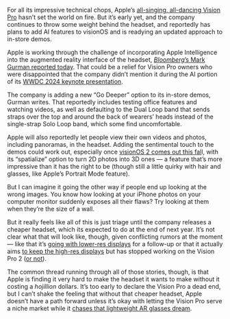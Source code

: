 For all its impressive technical chops, Apple’s [all-singing, all-dancing Vision Pro](/24054862/apple-vision-pro-review-vr-ar-headset-features-price) hasn’t set the world on fire. But it’s early yet, and the company continues to throw some weight behind the headset, and reportedly has plans to add AI features to visionOS and is readying an updated approach to in-store demos.

Apple is working through the challenge of incorporating Apple Intelligence into the augmented reality interface of the headset, [*Bloomberg*’s Mark Gurman reported today](https://www.bloomberg.com/news/newsletters/2024-06-30/apple-s-longer-lasting-devices-ios-19-and-apple-intelligence-on-the-vision-pro-ly1jnrw4?srnd=undefined). That could be a relief for Vision Pro owners who were disappointed that the company didn’t mention it during the AI portion of its [WWDC 2024 keynote presentation](/2024/6/10/24171999/apple-wwdc-2024-news-rumors-announcements-ios-18-ai).

The company is adding a new “Go Deeper” option to its in-store demos, Gurman writes. That reportedly includes testing office features and watching videos, as well as defaulting to the Dual Loop band that sends straps over the top and around the back of wearers’ heads instead of the single-strap Solo Loop band, which some find uncomfortable.

Apple will also reportedly let people view their own videos and photos, including panoramas, in the headset. Adding the sentimental touch to the demos could work out, especially once [visionOS 2 comes out this fal](/2024/6/10/24171950/apple-vision-pro-wwdc-2024-visionos-2-first-party-native-apps)l, with its “spatialize” option to turn 2D photos into 3D ones — a feature that’s more impressive than it has the right to be (though still a little quirky with hair and glasses, like Apple’s Portrait Mode feature).

But I can imagine it going the other way if people end up looking at the wrong images. You know how looking at your iPhone photos on your computer monitor suddenly exposes all their flaws? Try looking at them when they’re the size of a wall.

But it really feels like all of this is just triage until the company releases a cheaper headset, which its expected to do at the end of next year. It’s not clear what that will look like, though, given conflicting rumors at the moment — like that it’s [going with lower-res displays](/2024/6/29/24188799/the-vision-pro-follow-up-may-get-lower-res-displays) for a follow-up or that it actually aims [to keep the high-res displays](/2024/6/18/24181106/apple-vision-pro-team-cheaper-headset) but has stopped working on the Vision Pro 2 ([or not](https://www.bloomberg.com/news/newsletters/2024-06-23/apple-vision-plans-cheaper-model-in-late-2025-vision-pro-2-in-2026-ar-glasses-lxrjk6wu)).

The common thread running through all of those stories, though, is that Apple is finding it very hard to make the headset it wants to make without it costing a *hojillion* dollars. It’s too early to declare the Vision Pro a dead end, but I can’t shake the feeling that without that cheaper headset, Apple doesn’t have a path forward unless it’s okay with letting the Vision Pro serve a niche market while it [chases that lightweight AR glasses dream](/2024/6/23/24184442/apples-rumored-ar-glasses-are-still-a-long-way-from-reality).
